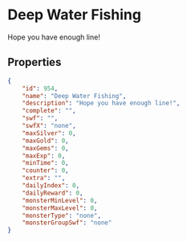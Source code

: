 # Deep Water Fishing

Hope you have enough line!

## Properties

```json
{
    "id": 954,
    "name": "Deep Water Fishing",
    "description": "Hope you have enough line!",
    "complete": "",
    "swf": "",
    "swfX": "none",
    "maxSilver": 0,
    "maxGold": 0,
    "maxGems": 0,
    "maxExp": 0,
    "minTime": 0,
    "counter": 0,
    "extra": "",
    "dailyIndex": 0,
    "dailyReward": 0,
    "monsterMinLevel": 0,
    "monsterMaxLevel": 0,
    "monsterType": "none",
    "monsterGroupSwf": "none"
}
```

